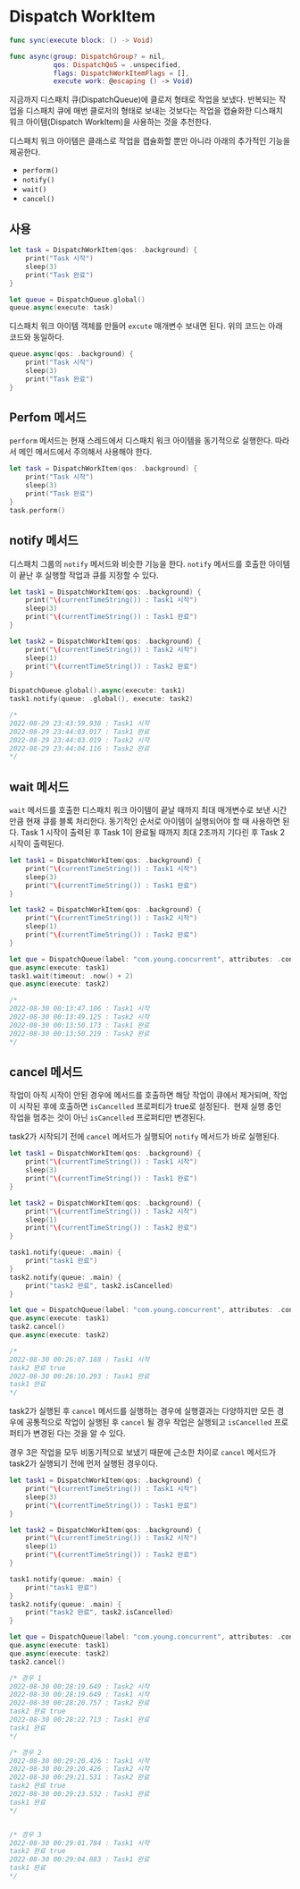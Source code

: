 # **Dispatch WorkItem**

```swift
func sync(execute block: () -> Void)

func async(group: DispatchGroup? = nil,
           qos: DispatchQoS = .unspecified,
           flags: DispatchWorkItemFlags = [],
           execute work: @escaping () -> Void)
```

지금까지 디스패치 큐(DispatchQueue)에 클로저 형태로 작업을 보냈다. 반복되는 작업을 디스패치 큐에 매번 클로저의 형태로 보내는 것보다는 작업을 캡슐화한 디스패치 워크 아이템(Dispatch WorkItem)을 사용하는 것을 추천한다.

디스패치 워크 아이템은 클래스로 작업을 캡슐화할 뿐만 아니라 아래의 추가적인 기능을 제공한다.

- `perform()`
- `notify()`
- `wait()`
- `cancel()`

## **사용**

```swift
let task = DispatchWorkItem(qos: .background) {
    print("Task 시작")
    sleep(3)
    print("Task 완료")
}

let queue = DispatchQueue.global()
queue.async(execute: task)
```

디스패치 워크 아이템 객체를 만들어 `excute` 매개변수 보내면 된다. 위의 코드는 아래 코드와 동일하다.

```swift
queue.async(qos: .background) {
    print("Task 시작")
    sleep(3)
    print("Task 완료")
}
```

## **Perfom 메서드**

`perform` 메서드는 현재 스레드에서 디스패치 워크 아이템을 동기적으로 실행한다. 따라서 메인 메서드에서 주의해서 사용해야 한다.

```swift
let task = DispatchWorkItem(qos: .background) {
    print("Task 시작")
    sleep(3)
    print("Task 완료")
}
task.perform()
```

## **notify 메서드**

디스패치 그룹의 `notify` 메서드와 비슷한 기능을 한다. `notify` 메서드를 호출한 아이템이 끝난 후 실행할 작업과 큐를 지정할 수 있다. 

```swift
let task1 = DispatchWorkItem(qos: .background) {
    print("\(currentTimeString()) : Task1 시작")
    sleep(3)
    print("\(currentTimeString()) : Task1 완료")
}

let task2 = DispatchWorkItem(qos: .background) {
    print("\(currentTimeString()) : Task2 시작")
    sleep(1)
    print("\(currentTimeString()) : Task2 완료")
}

DispatchQueue.global().async(execute: task1)
task1.notify(queue: .global(), execute: task2)

/*
2022-08-29 23:43:59.938 : Task1 시작
2022-08-29 23:44:03.017 : Task1 완료
2022-08-29 23:44:03.019 : Task2 시작
2022-08-29 23:44:04.116 : Task2 완료
*/
```

## **wait 메서드**

`wait` 메서드를 호출한 디스패치 워크 아이템이 끝날 때까지 최대 매개변수로 보낸 시간만큼 현재 큐를 블록 처리한다. 동기적인 순서로 아이템이 실행되어야 할 때 사용하면 된다. Task 1 시작이 출력된 후 Task 1이 완료될 때까지 최대 2초까지 기다린 후 Task 2 시작이 출력된다.

```swift
let task1 = DispatchWorkItem(qos: .background) {
    print("\(currentTimeString()) : Task1 시작")
    sleep(3)
    print("\(currentTimeString()) : Task1 완료")
}

let task2 = DispatchWorkItem(qos: .background) {
    print("\(currentTimeString()) : Task2 시작")
    sleep(1)
    print("\(currentTimeString()) : Task2 완료")
}

let que = DispatchQueue(label: "com.young.concurrent", attributes: .concurrent)
que.async(execute: task1)
task1.wait(timeout: .now() + 2)
que.async(execute: task2)

/*
2022-08-30 00:13:47.106 : Task1 시작
2022-08-30 00:13:49.125 : Task2 시작
2022-08-30 00:13:50.173 : Task1 완료
2022-08-30 00:13:50.219 : Task2 완료
*/
```

## **cancel 메서드**

작업이 아직 시작이 안된 경우에 메서드를 호출하면 해당 작업이 큐에서 제거되며, 작업이 시작된 후에 호출하면 `isCancelled` 프로퍼티가 true로 설정된다.  현재 실행 중인 작업을 멈추는 것이 아닌 `isCancelled` 프로퍼티만 변경된다.

task2가 시작되기 전에 `cancel` 메서드가 실행되어 `notify` 메서드가 바로 실행된다.

```swift
let task1 = DispatchWorkItem(qos: .background) {
    print("\(currentTimeString()) : Task1 시작")
    sleep(3)
    print("\(currentTimeString()) : Task1 완료")
}

let task2 = DispatchWorkItem(qos: .background) {
    print("\(currentTimeString()) : Task2 시작")
    sleep(1)
    print("\(currentTimeString()) : Task2 완료")
}

task1.notify(queue: .main) {
    print("task1 완료")
}
task2.notify(queue: .main) {
    print("task2 완료", task2.isCancelled)
}

let que = DispatchQueue(label: "com.young.concurrent", attributes: .concurrent)
que.async(execute: task1)
task2.cancel()
que.async(execute: task2)

/*
2022-08-30 00:26:07.188 : Task1 시작
task2 완료 true
2022-08-30 00:26:10.293 : Task1 완료
task1 완료
*/
```

task2가 실행된 후 `cancel` 메서드를 실행하는 경우에 실행결과는 다양하지만 모든 경우에 공통적으로 작업이 실행된 후 `cancel` 될 경우 작업은 실행되고 `isCancelled` 프로퍼티가 변경된 다는 것을 알 수 있다.

경우 3은 작업을 모두 비동기적으로 보냈기 때문에 근소한 차이로 `cancel` 메서드가 task2가 실행되기 전에 먼저 실행된 경우이다.

```swift
let task1 = DispatchWorkItem(qos: .background) {
    print("\(currentTimeString()) : Task1 시작")
    sleep(3)
    print("\(currentTimeString()) : Task1 완료")
}

let task2 = DispatchWorkItem(qos: .background) {
    print("\(currentTimeString()) : Task2 시작")
    sleep(1)
    print("\(currentTimeString()) : Task2 완료")
}

task1.notify(queue: .main) {
    print("task1 완료")
}
task2.notify(queue: .main) {
    print("task2 완료", task2.isCancelled)
}

let que = DispatchQueue(label: "com.young.concurrent", attributes: .concurrent)
que.async(execute: task1)
que.async(execute: task2)
task2.cancel()

/* 경우 1
2022-08-30 00:28:19.649 : Task2 시작
2022-08-30 00:28:19.649 : Task1 시작
2022-08-30 00:28:20.757 : Task2 완료
task2 완료 true
2022-08-30 00:28:22.713 : Task1 완료
task1 완료
*/

/* 경우 2
2022-08-30 00:29:20.426 : Task1 시작
2022-08-30 00:29:20.426 : Task2 시작
2022-08-30 00:29:21.531 : Task2 완료
task2 완료 true
2022-08-30 00:29:23.532 : Task1 완료
task1 완료
*/


/* 경우 3
2022-08-30 00:29:01.784 : Task1 시작
task2 완료 true
2022-08-30 00:29:04.883 : Task1 완료
task1 완료
*/
```
